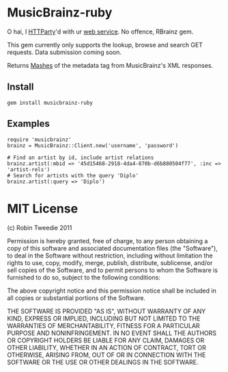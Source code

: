 MusicBrainz-ruby
================

O hai, I [HTTParty][1]'d with ur [web service][2]. No offence, RBrainz gem.

This gem currently only supports the lookup, browse and search GET requests.
Data submission coming soon.

Returns [Mashes][3] of the metadata tag from MusicBrainz's XML responses.

[1]: https://github.com/jnunemaker/httparty
[2]: http://wiki.musicbrainz.org/XMLWebService
[3]: https://github.com/intridea/hashie

Install
-------

    gem install musicbrainz-ruby

Examples
--------

    require 'musicbrainz'
    brainz = MusicBrainz::Client.new('username', 'password')

    # Find an artist by id, include artist relations
    brainz.artist(:mbid => '45d15468-2918-4da4-870b-d6b880504f77', :inc => 'artist-rels')
    # Search for artists with the query 'Diplo'
    brainz.artist(:query => 'Diplo')

MIT License
===========

(c) Robin Tweedie 2011

Permission is hereby granted, free of charge, to any person obtaining a copy
of this software and associated documentation files (the "Software"), to deal
in the Software without restriction, including without limitation the rights
to use, copy, modify, merge, publish, distribute, sublicense, and/or sell
copies of the Software, and to permit persons to whom the Software is
furnished to do so, subject to the following conditions:

The above copyright notice and this permission notice shall be included in
all copies or substantial portions of the Software.

THE SOFTWARE IS PROVIDED "AS IS", WITHOUT WARRANTY OF ANY KIND, EXPRESS OR
IMPLIED, INCLUDING BUT NOT LIMITED TO THE WARRANTIES OF MERCHANTABILITY,
FITNESS FOR A PARTICULAR PURPOSE AND NONINFRINGEMENT. IN NO EVENT SHALL THE
AUTHORS OR COPYRIGHT HOLDERS BE LIABLE FOR ANY CLAIM, DAMAGES OR OTHER
LIABILITY, WHETHER IN AN ACTION OF CONTRACT, TORT OR OTHERWISE, ARISING FROM,
OUT OF OR IN CONNECTION WITH THE SOFTWARE OR THE USE OR OTHER DEALINGS IN
THE SOFTWARE.
